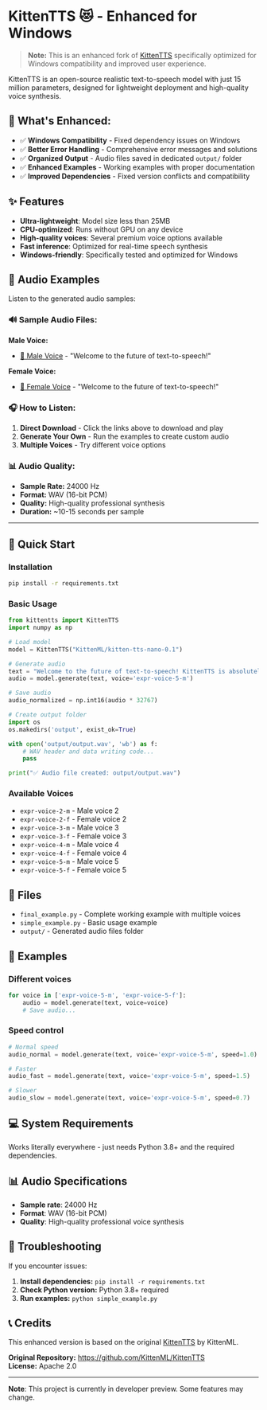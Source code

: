 # KittenTTS 😻 - Enhanced for Windows

> **Note:** This is an enhanced fork of [KittenTTS](https://github.com/KittenML/KittenTTS) specifically optimized for Windows compatibility and improved user experience.

KittenTTS is an open-source realistic text-to-speech model with just 15 million parameters, designed for lightweight deployment and high-quality voice synthesis.

## 🚀 **What's Enhanced:**

- ✅ **Windows Compatibility** - Fixed dependency issues on Windows
- ✅ **Better Error Handling** - Comprehensive error messages and solutions
- ✅ **Organized Output** - Audio files saved in dedicated `output/` folder
- ✅ **Enhanced Examples** - Working examples with proper documentation
- ✅ **Improved Dependencies** - Fixed version conflicts and compatibility

## ✨ Features

- **Ultra-lightweight**: Model size less than 25MB
- **CPU-optimized**: Runs without GPU on any device
- **High-quality voices**: Several premium voice options available
- **Fast inference**: Optimized for real-time speech synthesis
- **Windows-friendly**: Specifically tested and optimized for Windows

## 🎵 **Audio Examples**

Listen to the generated audio samples:

### 🔊 **Sample Audio Files:**

**Male Voice:**
- [🎤 Male Voice](output/male_voice.wav) - "Welcome to the future of text-to-speech!"

**Female Voice:**
- [🎤 Female Voice](output/female_voice.wav) - "Welcome to the future of text-to-speech!"

### 🎧 **How to Listen:**
1. **Direct Download** - Click the links above to download and play
2. **Generate Your Own** - Run the examples to create custom audio
3. **Multiple Voices** - Try different voice options

### 📊 **Audio Quality:**
- **Sample Rate:** 24000 Hz
- **Format:** WAV (16-bit PCM)
- **Quality:** High-quality professional synthesis
- **Duration:** ~10-15 seconds per sample

---


## 🚀 Quick Start

### Installation

```bash
pip install -r requirements.txt
```

### Basic Usage

```python
from kittentts import KittenTTS
import numpy as np

# Load model
model = KittenTTS("KittenML/kitten-tts-nano-0.1")

# Generate audio
text = "Welcome to the future of text-to-speech! KittenTTS is absolutely incredible - it's fast, lightweight, and produces crystal clear audio quality. This revolutionary AI model is changing the game with just 15 million parameters. Amazing technology!"
audio = model.generate(text, voice='expr-voice-5-m')

# Save audio
audio_normalized = np.int16(audio * 32767)

# Create output folder
import os
os.makedirs('output', exist_ok=True)

with open('output/output.wav', 'wb') as f:
    # WAV header and data writing code...
    pass

print("✅ Audio file created: output/output.wav")
```

### Available Voices

- `expr-voice-2-m` - Male voice 2
- `expr-voice-2-f` - Female voice 2  
- `expr-voice-3-m` - Male voice 3
- `expr-voice-3-f` - Female voice 3
- `expr-voice-4-m` - Male voice 4
- `expr-voice-4-f` - Female voice 4
- `expr-voice-5-m` - Male voice 5
- `expr-voice-5-f` - Female voice 5

## 📁 Files

- `final_example.py` - Complete working example with multiple voices
- `simple_example.py` - Basic usage example
- `output/` - Generated audio files folder

## 🎯 Examples

### Different voices
```python
for voice in ['expr-voice-5-m', 'expr-voice-5-f']:
    audio = model.generate(text, voice=voice)
    # Save audio...
```

### Speed control
```python
# Normal speed
audio_normal = model.generate(text, voice='expr-voice-5-m', speed=1.0)

# Faster
audio_fast = model.generate(text, voice='expr-voice-5-m', speed=1.5)

# Slower
audio_slow = model.generate(text, voice='expr-voice-5-m', speed=0.7)
```

## 💻 System Requirements

Works literally everywhere - just needs Python 3.8+ and the required dependencies.

## 📊 Audio Specifications

- **Sample rate**: 24000 Hz
- **Format**: WAV (16-bit PCM)
- **Quality**: High-quality professional voice synthesis

## 🔧 Troubleshooting

If you encounter issues:

1. **Install dependencies:** `pip install -r requirements.txt`
2. **Check Python version:** Python 3.8+ required
3. **Run examples:** `python simple_example.py`

## 📞 Credits

This enhanced version is based on the original [KittenTTS](https://github.com/KittenML/KittenTTS) by KittenML.

**Original Repository:** https://github.com/KittenML/KittenTTS  
**License:** Apache 2.0

---

**Note**: This project is currently in developer preview. Some features may change.

